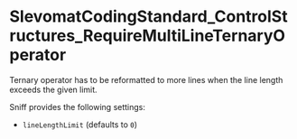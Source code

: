 # SlevomatCodingStandard_ControlStructures_RequireMultiLineTernaryOperator

Ternary operator has to be reformatted to more lines when the line length exceeds the given limit.

Sniff provides the following settings:

* `lineLengthLimit` (defaults to `0`)
